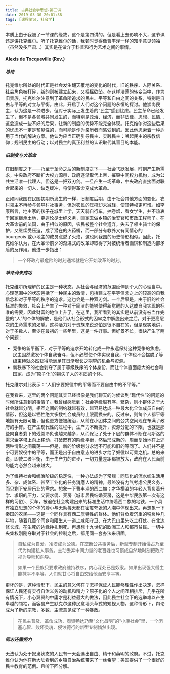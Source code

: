 ```yaml
---
title: 古典社会学思想-第三讲
date: 2019-03-30 20:01:38
tags: [课程笔记, 社会学]
---
```


本质上由于我翘了一节课的缘故，这个是第四讲的。但是看上去影响不大，这节课还是讲托克维尔。听了托克维尔的话，我顿时觉得像曹丰泽一样的知乎意见领袖（虽然没多严肃…）其实是在做介于科普和行为艺术之间的事情。

<!--more-->

#### Alexis de Tocqueville (Rev.)

##### 总结

托克维尔所处的时代正是社会发生翻天覆地的变化的时代，旧的秩序、人际关系、社会角色被打碎，新的则被建立起来，又摇摇欲坠。在这样浩荡的转变当中，作为旧贵族，托克维尔注意到了革命所追求的民主、平等和自由之间的关系，特别是自由与平等的对立与平衡。由此，开启了人们对这个问题的永恒的探讨。他崇尚民主，认为这是一种进步，但对于实际上发生着的“民主”感到忧虑。民主革命已经发生了，但不是各领域共同发生的，而特别是政治、经济，而非法律、思想、民情…这会造成一些不好的后果，让新的制度的优势不能完全体现。托克维尔对这些后果的忧虑不一定是预见性的，而可能是作为亲历者而感受到的。因此他思索着一种适用于当代的解决方案。他认为应当正确引导民主、实践民主：唤起民主的宗教信仰；规制民主的行动；以对民主的真正利益的认识取代其盲目的本能。

##### 旧制度与大革命

在旧制度之下——乃至于革命之后的新制度之下——社会飞跃发展，时刻产生新需求，中央政府不断扩大权力源泉，政府逐渐取代上帝，摧毁中间权力机构，成为公共生活唯一代理人。但这是一把双刃剑。一旦产生一场革命，中央政府直接面对联合起来的一切人，缺乏缓冲，将使得革命变成大革命。

正如同我国在民国初期所发生的一样，旧制度后期，由于社会其他方面的变化，农村领主不再参与领导村社事务，但对农民的压榨却未减轻，使其特权更可憎。如李康所言，地主家的孩子在城里上学，天天骑自行车，抽卷烟，看女学生，并不热衷于回家继承土地，更遑论尽士绅义务，回家去做乡镇的治安官和市政工程师了。在大革命前的法国，由于相似的原因，农民被整个社会遗弃，失去了领主骑士的保护，又继续受压迫，成了潜在的火药桶，而一部分有教养又有同情心的 bourgeois 或小地主的成员点燃了火焰，这也同我国的历史情形相似。因此，托克维尔认为，在大革命前夕的渐进式的改革却取得了对被统治者画饼和制造内部矛盾的反作用。他进一步指出：

> 一个坏政府最危险的时刻通常就是它开始改革的时刻。

##### 革命尚未成功

托克维尔所理解的民主是一种状态，从社会与经济的范围延伸到个人的心理当中。心理范围中的状态包括了一种民主的激情，包括建立在平等信念之上的较高的自我信念和对于平等的秩序的追求。这也会是一种双刃剑。一个后果是，由于旧的社会标准的失效，社会上产生了一种对于简洁的能够使得新觉醒的人达成自我实现的标准的需要，因此财富的地位上升了。在这里，我所看到的其实是从前没有被当作完整的“人”的个体的解放，是他们从社会形式的囚牢之中解脱出来之后，对于更高层次的生命需求的渴望。这种活力对于贵族来说恐怕是很不自在的，但是现实地讲，对于多数人，至少在最初的一些年里，这是一件好事。但好景不长，很快产生了两个问题：

- 竞争的新平衡下，对于平等的追求开始转化成一种永远保持这种竞争的焦虑。民主固然激发个体自我奋斗，但不必然使个体实现自我，个体也不会摆脱了等级束缚就必然获得能满足其日渐增长之期望的机会与资源。
- 新秩序下的社会剥夺了属于等级秩序的个体身份，而让个体直面庞大的社会和国家，成为“原子化”的损失了人的本质的个体。

托克维尔对此表示：“人们宁要奴役中的平等而不要自由中的不平等。”

在我看来，这里的两个问题其实已经很像是我们聊天的时候谈到“现代性”的问题的时候所注意到的事情了。我曾经感觉到：社会等级越有序、繁杂，则小群体之于大社会就越分明，相互之间的制约就越有效，越容易达成一种最大化全体成员自由的情形，但这是以牺牲绝大多数社会成员的上限而换来的。反过来，则每个人都平等地拥有无限可能，但也更方便被统治，从前在小团体之间的公共空间现在布满了政府的手臂。在产生现代性的过程中，生产力不断提升，资源分配的下限，也就是那些肉食者剩下的残羹冷炙也越来越多，从而保证了处于下层的群体不断在马斯洛的需求金字塔上向上移动，打破既有的阶级平衡，然后形成新的，周而复始地在上述两种情形之间震荡——但是，新的阶级划分永远不可能和旧的等同了。人们并不是宁可要奴役中的平等，而正是出于自由意志的进步才给了奴役以可乘之机。总的来说，即使二者平衡，由于生产力的进步，一切力量差距都被放大，政府在人民面前的能力必然会越来越大。

为了维持社会和统治阶级的稳定性，一种办法成为了常规：同质化的流水线生活用多、杂、成体系、甚至工业化的任务消磨人的精神，最终没有力气考虑公民义务，而只剩下安居乐业的需求。想象一下曹丰泽的西二旗：才华横溢的年轻人背负着升学、求职的压力，又要求偶、买房（城市居民结婚买房，这是中华民族第一次有这样的习俗）、买车，被迫在社会构建出来的标准生活中挤着西二旗的地铁，一个具有独立思想的个体的渺小与无助每天都在密度夸张的人潮中体现出来。再想象一下秦国的农民——这是一个同样具有西二旗特性的群体。他们背负着沉重的税负种几年地，随着几百个同乡和陌生人一道上咸阳守卫、在大巴山里头吃土打仗、在北边修长城，在生死的边缘挣扎到死。再想想十九世纪的欧洲工人和都市贫民。一切中央集权刚刚夺取对于社会的控制之后，都用同一套办法来巩固。

> 自私成为自爱，冷漠成为公德。在垄断公共事务后，新型专制开始侵占乃至代为构建私人事务。主动丢弃中间力量的老百姓也习惯成自然地时刻把政府视为导师和向导。
>
> 如果一个民族只要求政府维持秩序，内心深处已是奴隶。如果出现强大僭主能抹平不平等，人们就甘心将自由交给他而安享平等。

更坏的是，这种情形下，民主的意义何在？怎样保证人民能够理性作出决定，怎样保证人民还有实行自治义务的动机和精力？原子化的个人之间互相排斥，几乎在所有情况下，小心翼翼的中庸才是利益最大的做法，因此民主社会下的选举难以产生卓越的领袖，而容易产生默克尔这种民意墙头草式的短视人物。这种情形下，舆论成为了新的宗教，多数、主流意见成了一种暴政。

> 在民主普及、革命成功、商贸畅达乃至“文化昌明”的“小康社会”里，一个闭塞心智、败坏灵魂、侵蚀德行的新型专制悄然出现。

##### 同志还需努力

无法认为处于奴隶状态的人民有一天会选出自由、精干和英明的政府。不过，托克维尔认为他在新大陆看到的乡镇自治系统带来了一丝希望：美国提供了一个很好的民主教育的范例。且听下回分解。